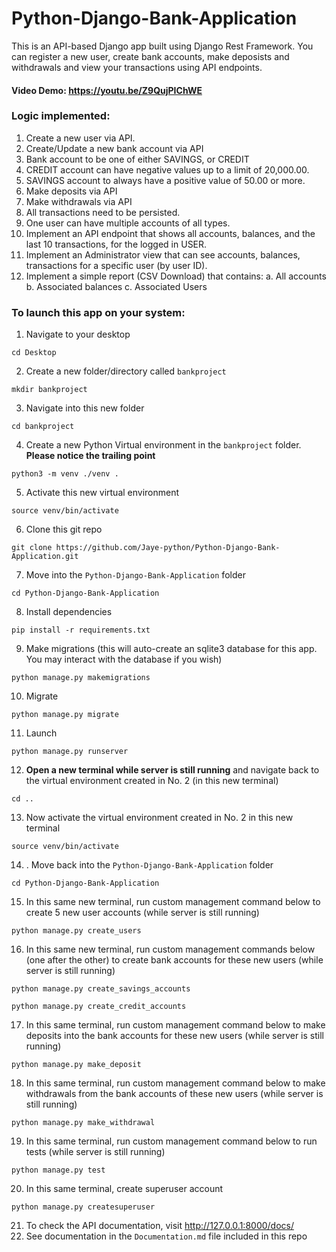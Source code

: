 # Python-Django-Bank-Application
This is an API-based Django app built using Django Rest Framework. You can register a new user, create bank accounts, make deposists and withdrawals and view your transactions using API endpoints.

#### Video Demo: https://youtu.be/Z9QujPIChWE


### Logic implemented:
1. Create a new user via API.
2. Create/Update a new bank account via API
3. Bank account to be one of either SAVINGS, or CREDIT
4. CREDIT account can have negative values up to a limit of 20,000.00.
5. SAVINGS account to always have a positive value of 50.00 or more.
6. Make deposits via API
7. Make withdrawals via API
8. All transactions need to be persisted.
9. One user can have multiple accounts of all types.
10. Implement an API endpoint that shows all accounts, balances, and the last 10 transactions, for the logged in USER.
11. Implement an Administrator view that can see accounts, balances, transactions for a specific user (by user ID).
12. Implement a simple report (CSV Download) that contains:
  a. All accounts
  b. Associated balances
  c. Associated Users


### To launch this app on your system:
1. Navigate to your desktop
```
cd Desktop
```
2. Create a new folder/directory called `bankproject`
```
mkdir bankproject
```
3. Navigate into this new folder
```
cd bankproject
```
4. Create a new Python Virtual environment in the `bankproject` folder. **Please notice the trailing point**
```
python3 -m venv ./venv .
```
5. Activate this new virtual environment
```
source venv/bin/activate
```
6. Clone this git repo
```
git clone https://github.com/Jaye-python/Python-Django-Bank-Application.git
```
7. Move into the `Python-Django-Bank-Application` folder 
```
cd Python-Django-Bank-Application
```
8. Install dependencies
```
pip install -r requirements.txt
```
9. Make migrations (this will auto-create an sqlite3 database for this app. You may interact with the database if you wish)
```
python manage.py makemigrations
```
10. Migrate
```
python manage.py migrate
```
11. Launch
```
python manage.py runserver
```
12. **Open a new terminal while server is still running** and navigate back to the virtual environment created in No. 2 (in this new terminal)
```
cd ..
```
13. Now activate the virtual environment created in No. 2 in this new terminal
```
source venv/bin/activate
```
14. . Move back into the `Python-Django-Bank-Application` folder 
```
cd Python-Django-Bank-Application
```
15. In this same new terminal, run custom management command below to create 5 new user accounts (while server is still running)
```
python manage.py create_users
```
16. In this same new terminal, run custom management commands below (one after the other) to create bank accounts for these new users (while server is still running)
```
python manage.py create_savings_accounts
```
```
python manage.py create_credit_accounts
```
17. In this same terminal, run custom management command below to make deposits into the bank accounts for these new users (while server is still running)
```
python manage.py make_deposit
```
18. In this same terminal, run custom management command below to make withdrawals from the bank accounts of these new users (while server is still running)
```
python manage.py make_withdrawal
```
19. In this same terminal, run custom management command below to run tests (while server is still running)
```
python manage.py test
```
20. In this same terminal, create superuser account
```
python manage.py createsuperuser
```
21. To check the API documentation, visit http://127.0.0.1:8000/docs/
22. See documentation in the `Documentation.md` file included in this repo

